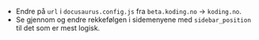 - Endre på `url` i `docusaurus.config.js` fra `beta.koding.no` -> `koding.no`.
- Se gjennom og endre rekkefølgen i sidemenyene med `sidebar_position` til det som er mest logisk.
